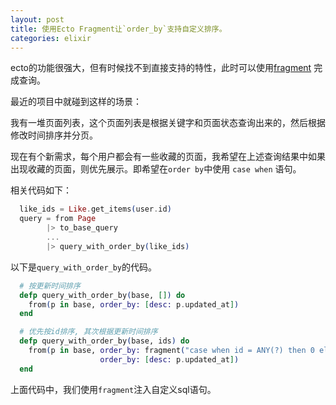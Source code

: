 ```yaml
---
layout: post
title: 使用Ecto Fragment让`order_by`支持自定义排序。
categories: elixir
---
```


ecto的功能很强大，但有时候找不到直接支持的特性，此时可以使用[fragment](https://hexdocs.pm/ecto/Ecto.Query.API.html#fragment/1) 完成查询。

最近的项目中就碰到这样的场景：

我有一堆页面列表，这个页面列表是根据关键字和页面状态查询出来的，然后根据修改时间排序并分页。  

现在有个新需求，每个用户都会有一些收藏的页面，我希望在上述查询结果中如果出现收藏的页面，则优先展示。即希望在`order by`中使用 `case when` 语句。


相关代码如下：


```elixir
  like_ids = Like.get_items(user.id)
  query = from Page
        |> to_base_query
        ...
        |> query_with_order_by(like_ids)

```

以下是`query_with_order_by`的代码。


```elixir
  # 按更新时间排序
  defp query_with_order_by(base, []) do
    from(p in base, order_by: [desc: p.updated_at])
  end

  # 优先按id排序, 其次根据更新时间排序
  defp query_with_order_by(base, ids) do
    from(p in base, order_by: fragment("case when id = ANY(?) then 0 else 1 end", ^ids),
                    order_by: [desc: p.updated_at])
  end
```

上面代码中，我们使用`fragment`注入自定义sql语句。


